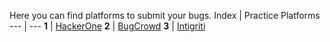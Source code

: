 Here you can find platforms to submit your bugs.
Index | Practice Platforms
--- | ---
**1** | [HackerOne](https://hackerone.com)
**2** | [BugCrowd](https://bugcrowd.com)
**3** | [Intigriti](https://intigriti.com)
